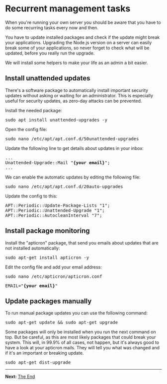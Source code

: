 # Recurrent management tasks

When you're running your own server you should be aware that you have to do some recurring tasks every now and then.

You have to update installed packages and check if the update might break your applications. Upgrading the Node.js version on a server can easily break some of your applications, so never forget to check what will be updated, before you really run the upgrade.

We will install some helpers to make your life as an admin a bit easier.

## Install unattended updates

There's a software package to automatically install important security updates without asking or waiting for an administrator. This is especially useful for security updates, as zero-day attacks can be prevented.

Install the needed package:  
<pre>
sudo apt install unattended-upgrades -y
</pre>

Open the config file:  
<pre>
sudo nano /etc/apt/apt.conf.d/50unattended-upgrades
</pre>

Update the following line to get details about updates in your inbox:  
<pre>
...
Unattended-Upgrade::Mail "<b>{your email}</b>";
...
</pre>

We can enable the automatic updates by editing the following file:  
<pre>
sudo nano /etc/apt/apt.conf.d/20auto-upgrades
</pre>

Update the config to this:  
<pre>
APT::Periodic::Update-Package-Lists "1";
APT::Periodic::Unattended-Upgrade "1";
APT::Periodic::AutocleanInterval "7";
</pre>

## Install package monitoring

Install the "apticron" package, that send you emails about updates that are not installed automatically:  
<pre>
sudo apt-get install apticron -y
</pre>

Edit the config file and add your email address:  
<pre>
sudo nano /etc/apticron/apticron.conf
</pre>
<pre>
EMAIL="<b>{your email}</b>"
</pre>

## Update packages manually

To run manual package updates you can use the following command:  
<pre>
sudo apt-get update &amp;&amp; sudo apt-get upgrade
</pre>

Some packages will only be installed when you run the next command on top. But be careful, as this are most likely packages that could break your system. This will, in 99.9% of all cases, not happen, but it's always good to have a look at your apticron mails. They will tell you what was changed and if it's an important or breaking update.
<pre>
sudo apt-get dist-upgrade
</pre>

---
__Next:__ [The End](./the-end.md)